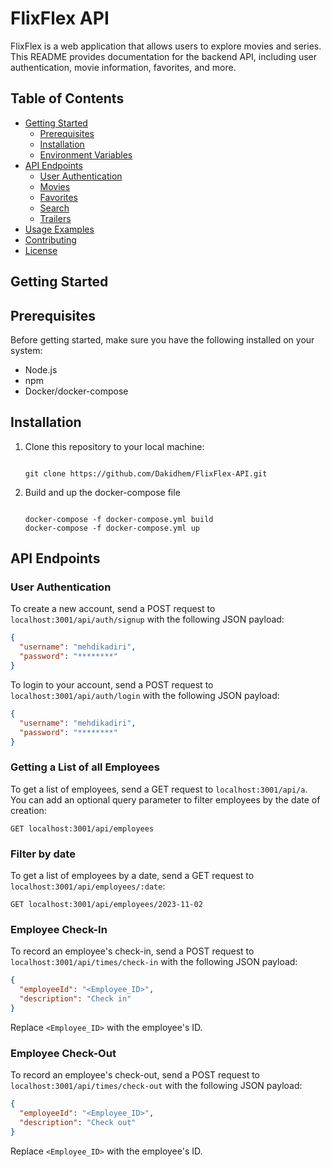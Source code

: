# FlixFlex API

FlixFlex is a web application that allows users to explore movies and series. This README provides documentation for the backend API, including user authentication, movie information, favorites, and more.

## Table of Contents

- [Getting Started](#getting-started)
  - [Prerequisites](#prerequisites)
  - [Installation](#installation)
  - [Environment Variables](#environment-variables)
- [API Endpoints](#api-endpoints)
  - [User Authentication](#user-authentication)
  - [Movies](#movies)
  - [Favorites](#favorites)
  - [Search](#search)
  - [Trailers](#trailers)
- [Usage Examples](#usage-examples)
- [Contributing](#contributing)
- [License](#license)

## Getting Started

## Prerequisites

Before getting started, make sure you have the following installed on your system:

- Node.js
- npm
- Docker/docker-compose

## Installation

1. Clone this repository to your local machine:

   ```

   git clone https://github.com/Dakidhem/FlixFlex-API.git

   ```

2. Build and up the docker-compose file

   ```

   docker-compose -f docker-compose.yml build
   docker-compose -f docker-compose.yml up

   ```

## API Endpoints

### User Authentication

To create a new account, send a POST request to `localhost:3001/api/auth/signup` with the following JSON payload:

```json
{
  "username": "mehdikadiri",
  "password": "********"
}
```

To login to your account, send a POST request to `localhost:3001/api/auth/login` with the following JSON payload:

```json
{
  "username": "mehdikadiri",
  "password": "********"
}
```

### Getting a List of all Employees

To get a list of employees, send a GET request to `localhost:3001/api/a`. You can add an optional query parameter to filter employees by the date of creation:

```http
GET localhost:3001/api/employees
```

### Filter by date

To get a list of employees by a date, send a GET request to `localhost:3001/api/employees/:date`:

```http
GET localhost:3001/api/employees/2023-11-02
```

### Employee Check-In

To record an employee's check-in, send a POST request to `localhost:3001/api/times/check-in` with the following JSON payload:

```json
{
  "employeeId": "<Employee_ID>",
  "description": "Check in"
}
```

Replace `<Employee_ID>` with the employee's ID.

### Employee Check-Out

To record an employee's check-out, send a POST request to `localhost:3001/api/times/check-out` with the following JSON payload:

```json
{
  "employeeId": "<Employee_ID>",
  "description": "Check out"
}
```

Replace `<Employee_ID>` with the employee's ID.
